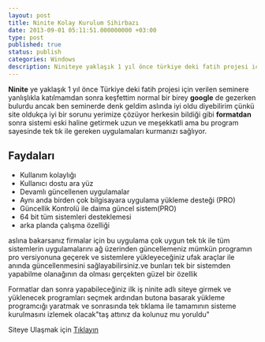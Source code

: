 ```yaml
---
layout: post
title: Ninite Kolay Kurulum Sihirbazı
date: 2013-09-01 05:11:51.000000000 +03:00
type: post
published: true
status: publish
categories: Windows
description: Niniteye yaklaşık 1 yıl önce türkiye deki fatih projesi için verilen seminere yanlışlıkla katılmamdan sonra keşfettim normal bir birey googlede
---
```


**Ninite** ye yaklaşık 1 yıl önce Türkiye deki fatih projesi için verilen seminere yanlışlıkla katılmamdan sonra keşfettim normal bir birey
**google** de gezerken bulurdu ancak ben seminerde denk geldim aslında iyi oldu diyebilirim çünkü site oldukça iyi bir sorunu yerimize çözüyor herkesin bildiği gibi **formatdan** sonra sistemi eski haline getirmek uzun ve meşekkatli ama bu program sayesinde tek tık ile gereken uygulamaları kurmanızı sağlıyor.

## Faydaları

- Kullanım kolaylığı
- Kullanıcı dostu ara yüz
- Devamlı güncellenen uygulamalar
- Aynı anda birden çok bilgisayara uygulama yükleme desteği (PRO)
- Güncellik Kontrolü ile daima güncel sistem(PRO)
- 64 bit tüm sistemleri desteklemesi
- arka planda çalışma özelliği

aslına bakarsanız firmalar için bu uygulama çok uygun tek tık ile tüm sistemlerin&nbsp;uygulamalarını ağ üzerinden güncellemeniz mümkün programın pro versiyonuna geçerek ve sistemlere yükleyeceğiniz ufak araçlar ile anında güncellenmesini sağlayabilirsiniz.ve bunları tek bir sistemden yapabilme olanağının da olması gerçekten güzel bir özellik

Formatlar dan sonra yapabileceğiniz ilk iş ninite adlı siteye girmek ve yüklenecek programları seçmek ardından butona basarak yükleme programcığı yaratmak ve sonrasında tek tıklama ile tamamının sisteme kurulmasını izlemek olacak"taş attınız da kolunuz mu yoruldu"

Siteye Ulaşmak için [Tıklayın](https://ninite.com/)

